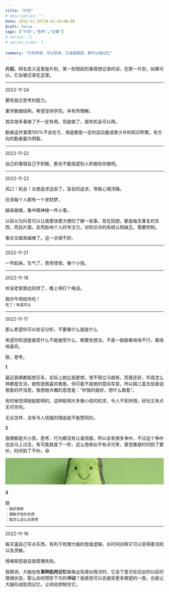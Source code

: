 ```yaml
---
title: "片刻"
# description: ""
date: 2022-11-16T10:42:43+08:00
draft: false
tags: ["片刻","思考","记事"]
# series: []
# series_order: 1

summary: "片刻所想，可以简单，又或者囫囵，都可以被记忆"
---
```


**片刻**，顾名思义这里是片刻，某一刻想起的事情想记录的话，在那一片刻，如果可以，它会被记录在这里。

---

2022-11-24

要有独立思考的能力。

重学数据结构，希望坚持学完，并有所理解。

其实很多事做了不一定有用，但是做了，就有机会可以用。

勤奋这件事情100%不会吃亏，保底都是一定的运动量或者少许的知识积累。有方向的勤奋最为明智。

---

2022-11-22

自己的事情自己不积极，那也不能指望别人积极给你做吧。

---

2022-11-22

风口！机会！太想追求这些了。盲目的追求，导致心境浮躁。

应该每个人都有一个发财梦。

越来越难，集中精神做一件小事。

以前以为抖音可以让我更快更方便的了解一些事，现在回想，都是每天重复的东西，而且片面，反而影响个人的专注力，对知识点的系统认知缺乏。需要控制。

看长文越来越难了。这一点很不好。

---

2022-11-21

一早起来。生气了，奇奇怪怪，像个小孩。

---

2022-11-18

听说老家那边风控了，晚上得打个电话。

我炒牛肉给你吃！  
<small>吃了！味道可以</small>

---

2022-11-17

那么希望你可以佐证分析，不要看什么就是什么

希望你知道能接受什么不能接受什么，都要有想法，不是一股脑看啥啥不行，看啥啥喜欢。

致，思考。

**1**

最近我俩都挺想买车，实际上她比我更想，恨不得立马就有，而我还好，毕竟怎么样都是生活，她知道我喜欢极氪，但可能不是她的意向车型，所以隔三差五给我说极氪的坏消息，我想她大概的意思是：“听我的就好，想什么极氪”。

有时候觉得她挺聪明的，这种聪明大多像小孩的机灵，令人不知所措，好玩又有点无可奈何。

无论怎样，没有令人信服的理由是不能赞同的。

**2**

我俩都是大小孩，思考、行为都没有让谁信服，所以会有很多争吵，不过这个争吵也会马上过去，有可能就是下一秒，这么想来似乎有点可笑，感觉像是时间到了要吵，时间到了不吵。😄

![Happy](20221117-1.jpg "on [Unsplash](https://unsplash.com/)")

**3**

她  
<small>：我好饿呀</small>  
<small>：满脑子吃的东西</small>  
<small>：我怎么这么优秀呢</small>

---

2022-11-16

每天逼自己写点东西，有利于梳理大脑的思维逻辑，长时间训练它可以变得更活跃以及灵敏。

情绪易怒是自我管理失败。

我猜测，大脑也有**某种肌肉记忆**每每出现类似情况时，它会下意识反应出你以前的情绪状态，那么如何预防下次的**冲动**？我感觉可以去接受更多期望的一面，也是让大脑形成肌肉记忆，让经验控制住它。


